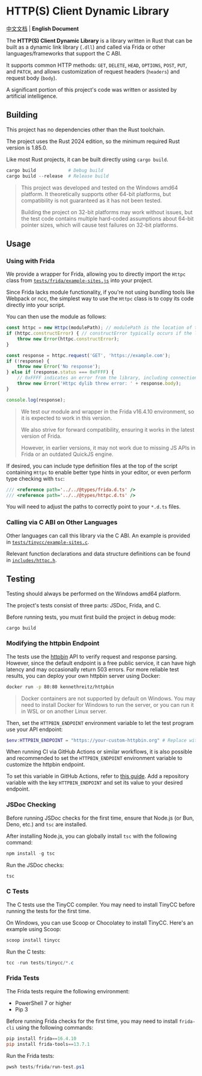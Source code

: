 # HTTP(S) Client Dynamic Library

[中文文档](README.md) | **English Document**

The **HTTP(S) Client Dynamic Library** is a library written in Rust that can be built as a
dynamic link library (`.dll`) and called via Frida or other languages/frameworks that support the C ABI.

It supports common HTTP methods: `GET`, `DELETE`, `HEAD`, `OPTIONS`, `POST`, `PUT`, and `PATCH`,
and allows customization of request headers (`headers`) and request body (`body`).

A significant portion of this project's code was written or assisted by artificial intelligence.

## Building

This project has no dependencies other than the Rust toolchain.

The project uses the Rust 2024 edition, so the minimum required Rust version is 1.85.0.

Like most Rust projects, it can be built directly using `cargo build`.

```powershell
cargo build            # Debug build
cargo build --release  # Release build
```

> This project was developed and tested on the Windows amd64 platform.
> It theoretically supports other 64-bit platforms, but compatibility is not guaranteed as it has not been tested.
>
> Building the project on 32-bit platforms may work without issues, but the test code contains multiple hard-coded
> assumptions about 64-bit pointer sizes, which will cause test failures on 32-bit platforms.

## Usage

### Using with Frida

We provide a wrapper for Frida, allowing you to directly import the `Httpc` class from
[`tests/frida/example-sites.js`](tests/frida/example-sites.js) into your project.

Since Frida lacks module functionality, if you're not using bundling tools like Webpack or ncc,
the simplest way to use the `Httpc` class is to copy its code directly into your script.

You can then use the module as follows:

```javascript
const httpc = new Httpc(modulePath); // modulePath is the location of the .dll file
if (httpc.constructError) { // constructError typically occurs if the library is not found or symbols cannot be loaded
    throw new Error(httpc.constructError);
}

const response = httpc.request('GET', 'https://example.com');
if (!response) {
    throw new Error('No response');
} else if (response.status === 0xFFFF) {
    // 0xFFFF indicates an error from the library, including connection timeouts, etc.
    throw new Error('Httpc dylib threw error: ' + response.body);
}

console.log(response);
```

> We test our module and wrapper in the Frida v16.4.10 environment, so it is expected to work in this version.
>
> We also strive for forward compatibility, ensuring it works in the latest version of Frida.
>
> However, in earlier versions, it may not work due to missing JS APIs in Frida or an outdated QuickJS engine.

If desired, you can include type definition files at the top of the script containing `Httpc`
to enable better type hints in your editor, or even perform type checking with `tsc`:

```javascript
/// <reference path='../../@types/frida.d.ts' />
/// <reference path='../../@types/httpc.d.ts' />
```

You will need to adjust the paths to correctly point to your `*.d.ts` files.

### Calling via C ABI on Other Languages

Other languages can call this library via the C ABI. An example is provided in [`tests/tinycc/example-sites.c`](tests/tinycc/example-sites.c).

Relevant function declarations and data structure definitions can be found in [`includes/httpc.h`](includes/httpc.h).

## Testing

Testing should always be performed on the Windows amd64 platform.

The project's tests consist of three parts: JSDoc, Frida, and C.

Before running tests, you must first build the project in debug mode:

```powershell
cargo build
```

### Modifying the httpbin Endpoint

The tests use the [httpbin](https://httpbin.org) API to verify request and response parsing. However, since the default endpoint is a free public service, it can have high latency and may occasionally return 503 errors. For more reliable test results, you can deploy your own httpbin server using Docker:

```bash
docker run -p 80:80 kennethreitz/httpbin
```

> Docker containers are not supported by default on Windows. You may need to install Docker for Windows to run the server, or you can run it in WSL or on another Linux server.

Then, set the `HTTPBIN_ENDPOINT` environment variable to let the test program use your API endpoint:

```powershell
$env:HTTPBIN_ENDPOINT = "https://your-custom-httpbin.org" # Replace with your endpoint
```
When running CI via GitHub Actions or similar workflows, it is also possible and recommended to set the `HTTPBIN_ENDPOINT` environment variable to customize the httpbin endpoint.

To set this variable in GitHub Actions, refer to [this guide](https://docs.github.com/en/actions/learn-github-actions/variables#creating-configuration-variables-for-a-repository). Add a repository variable with the key `HTTPBIN_ENDPOINT` and set its value to your desired endpoint.

### JSDoc Checking

Before running JSDoc checks for the first time, ensure that Node.js (or Bun, Deno, etc.) and `tsc` are installed.

After installing Node.js, you can globally install `tsc` with the following command:

```powershell
npm install -g tsc
```

Run the JSDoc checks:

```powershell
tsc
```

### C Tests

The C tests use the TinyCC compiler. You may need to install TinyCC before running the tests for the first time.

On Windows, you can use Scoop or Chocolatey to install TinyCC. Here's an example using Scoop:

```powershell
scoop install tinycc
```

Run the C tests:

```powershell
tcc -run tests/tinycc/*.c
```

### Frida Tests

The Frida tests require the following environment:
- PowerShell 7 or higher
- Pip 3

Before running Frida checks for the first time, you may need to install `frida-cli` using the following commands:

```powershell
pip install frida==16.4.10
pip install frida-tools==13.7.1
```

Run the Frida tests:

```powershell
pwsh tests/frida/run-test.ps1
```

